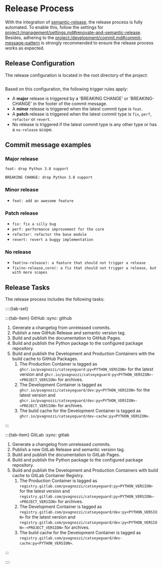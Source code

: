 # Release Process

With the integration of [semantic-release](https://github.com/semantic-release/semantic-release), the release process is fully automated. To enable this, follow the settings for <project:/management/settings.md#renovate-and-semantic-release>. Besides, adhering to the <project:/development/commit.md#commit-message-pattern> is strongly recommended to ensure the release process works as expected.

## Release Configuration

The release configuration is located in the root directory of the project:

```{literalinclude} ../../.releaserc.json
```

Based on this configuration, the following trigger rules apply:

* A **major** release is triggered by a 'BREAKING CHANGE' or 'BREAKING-CHANGE' in the footer of the commit message.
* A **minor** release is triggered when the latest commit type is `feat`.
* A **patch** release is triggered when the latest commit type is `fix`, `perf`, `refactor` or `revert`.
* No release is triggered if the latest commit type is any other type or has a `no-release` scope.

## Commit message examples

### Major release

```text
feat: drop Python 3.8 support

BREAKING CHANGE: drop Python 3.8 support
```

### Minor release

* `feat: add an awesome feature`

### Patch release

* `fix: fix a silly bug`
* `perf: performance improvement for the core`
* `refactor: refactor the base module`
* `revert: revert a buggy implementation`

### No release

* `feat(no-release): a feature that should not trigger a release`
* `fix(no-release,core): a fix that should not trigger a release, but with more scopes`

## Release Tasks

The release process includes the following tasks:

::::{tab-set}

:::{tab-item} GitHub
:sync: github

1. Generate a changelog from unreleased commits.
1. Publish a new GitHub Release and semantic version tag.
1. Build and publish the documentation to GitHub Pages.
1. Build and publish the Python package to the configured package repository.
1. Build and publish the Development and Production Containers with the build cache to GitHub Packages.
    1. The Production Container is tagged as `ghcr.io/pvagnozzi/catseyeguard:py<PYTHON_VERSION>` for the latest version and `ghcr.io/pvagnozzi/catseyeguard:py<PYTHON_VERSION>-<PROJECT_VERSION>` for archives.
    1. The Development Container is tagged as `ghcr.io/pvagnozzi/catseyeguard/dev:py<PYTHON_VERSION>` for the latest version and `ghcr.io/pvagnozzi/catseyeguard/dev:py<PYTHON_VERSION>-<PROJECT_VERSION>` for archives.
    1. The build cache for the Development Container is tagged as `ghcr.io/pvagnozzi/catseyeguard/dev-cache:py<PYTHON_VERSION>`.

:::

:::{tab-item} GitLab
:sync: gitlab

1. Generate a changelog from unreleased commits.
1. Publish a new GitLab Release and semantic version tag.
1. Build and publish the documentation to GitLab Pages.
1. Build and publish the Python package to the configured package repository.
1. Build and publish the Development and Production Containers with build cache to GitLab Container Registry.
    1. The Production Container is tagged as `registry.gitlab.com/pvagnozzi/catseyeguard:py<PYTHON_VERSION>` for the latest version and `registry.gitlab.com/pvagnozzi/catseyeguard:py<PYTHON_VERSION>-<PROJECT_VERSION>` for archives.
    1. The Development Container is tagged as `registry.gitlab.com/pvagnozzi/catseyeguard/dev:py<PYTHON_VERSION>` for the latest version and `registry.gitlab.com/pvagnozzi/catseyeguard/dev:py<PYTHON_VERSION>-<PROJECT_VERSION>` for archives.
    1. The build cache for the Development Container is tagged as `registry.gitlab.com/pvagnozzi/catseyeguard/dev-cache:py<PYTHON_VERSION>`.

:::

::::
